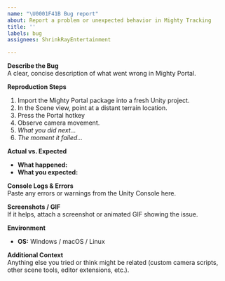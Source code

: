 ```yaml
---
name: "\U0001F41B Bug report"
about: Report a problem or unexpected behavior in Mighty Tracking
title: ''
labels: bug
assignees: ShrinkRayEntertainment

---
```


**Describe the Bug**  
A clear, concise description of what went wrong in Mighty Portal.

**Reproduction Steps**  
1. Import the Mighty Portal package into a fresh Unity project.  
2. In the Scene view, point at a distant terrain location.  
3. Press the Portal hotkey 
4. Observe camera movement.  
5. _What you did next…_  
6. _The moment it failed…_

**Actual vs. Expected**  
- **What happened:**  
- **What you expected:**  

**Console Logs & Errors**  
Paste any errors or warnings from the Unity Console here.

**Screenshots / GIF**  
If it helps, attach a screenshot or animated GIF showing the issue.

**Environment**  
- **OS:** Windows / macOS / Linux  

**Additional Context**  
Anything else you tried or think might be related (custom camera scripts, other scene tools, editor extensions, etc.).
